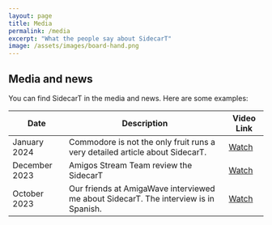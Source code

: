 ```yaml
---
layout: page
title: Media
permalink: /media
excerpt: "What the people say about SidecarT"
image: /assets/images/board-hand.png
---
```


## Media and news

You can find SidecarT in the media and news. Here are some examples:

| Date        | Description                                                   | Video Link                                                     |
|-------------|---------------------------------------------------------------|----------------------------------------------------------------|
| January 2024| Commodore is not the only fruit runs a very detailed article about SidecarT. | [Watch](https://www.youtube.com/watch?v=c1xYBofchm8)     |
| December 2023| Amigos Stream Team review the SidecarT | [Watch](https://www.youtube.com/watch?v=SP2JAeX02oI)     |
| October 2023| Our friends at AmigaWave interviewed me about SidecarT. The interview is in Spanish. | [Watch](https://www.youtube.com/watch?v=B4Zxc2rqd50)     |
